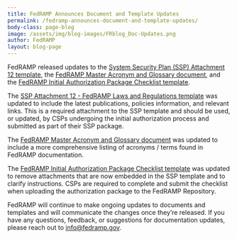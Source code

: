 ```yaml
---
title: FedRAMP Announces Document and Template Updates
permalink: /fedramp-announces-document-and-template-updates/
body-class: page-blog
image: /assets/img/blog-images/FRblog_Doc-Updates.png
author: FedRAMP
layout: blog-page
---
```


FedRAMP released updates to the <a href="{{site.baseurl}}/assets/resources/templates/SSP-A12-FedRAMP-Laws-and-Regulations-Template.xlsx">System Security Plan (SSP) Attachment 12 template</a>, the <a href="{{site.baseurl}}/assets/resources/documents/FedRAMP_Master_Acronym_and_Glossary.pdf">FedRAMP Master Acronym and Glossary document</a>, and the <a href="{{site.baseurl}}/assets/resources/templates/FedRAMP-Initial-Authorization-Package-Checklist.xls">FedRAMP Initial Authorization Package Checklist template</a>.

The <a href="{{site.baseurl}}/assets/resources/templates/SSP-A12-FedRAMP-Laws-and-Regulations-Template.xlsx">SSP Attachment 12 - FedRAMP Laws and Regulations template</a> was updated to include the latest publications, policies information, and relevant links. This is a required attachment to the SSP template and should be used, or updated, by CSPs undergoing the initial authorization process and submitted as part of their SSP package.

The <a href="{{site.baseurl}}/assets/resources/documents/FedRAMP_Master_Acronym_and_Glossary.pdf">FedRAMP Master Acronym and Glossary document</a> was updated to include a more comprehensive listing of acronyms / terms found in FedRAMP documentation.

The <a href="{{site.baseurl}}/assets/resources/templates/FedRAMP-Initial-Authorization-Package-Checklist.xls">FedRAMP Initial Authorization Package Checklist template</a> was updated to remove attachments that are now embedded in the SSP template and to clarify instructions. CSPs are required to complete and submit the checklist when uploading the authorization package to the FedRAMP Repository.

FedRAMP will continue to make ongoing updates to documents and templates and will communicate the changes once they’re released. If you have any questions, feedback, or suggestions for documentation updates, please reach out to <a href="mailto:info@fedramp.gov">info@fedramp.gov</a>. 
